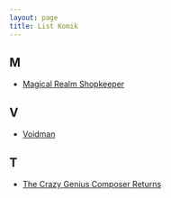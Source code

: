 ```yaml
---
layout: page
title: List Komik
---
```

## M
 - [Magical Realm Shopkeeper](https://kumabatch.github.io/magical-realm-shopkeeper-batch-bahasa-indonesia)


## V
 - [Voidman](https://kumabatch.github.io/voidman-batch-bahasa-indonesia)

## T
 - [The Crazy Genius Composer Returns](https://kumabatch.github.io/the-crazy-genius-composer-returns-batch-bahasa-indonesia)
